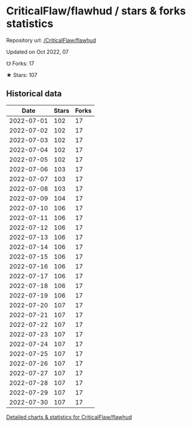# CriticalFlaw/flawhud / stars & forks statistics

Repository url: [/CriticalFlaw/flawhud](https://github.com/CriticalFlaw/flawhud)

Updated on Oct 2022, 07

☋ Forks: 17

★ Stars: 107

## Historical data
| Date | Stars | Forks |
|------|-------|-------|
| 2022-07-01 | 102 | 17 | 
| 2022-07-02 | 102 | 17 | 
| 2022-07-03 | 102 | 17 | 
| 2022-07-04 | 102 | 17 | 
| 2022-07-05 | 102 | 17 | 
| 2022-07-06 | 103 | 17 | 
| 2022-07-07 | 103 | 17 | 
| 2022-07-08 | 103 | 17 | 
| 2022-07-09 | 104 | 17 | 
| 2022-07-10 | 106 | 17 | 
| 2022-07-11 | 106 | 17 | 
| 2022-07-12 | 106 | 17 | 
| 2022-07-13 | 106 | 17 | 
| 2022-07-14 | 106 | 17 | 
| 2022-07-15 | 106 | 17 | 
| 2022-07-16 | 106 | 17 | 
| 2022-07-17 | 106 | 17 | 
| 2022-07-18 | 106 | 17 | 
| 2022-07-19 | 106 | 17 | 
| 2022-07-20 | 107 | 17 | 
| 2022-07-21 | 107 | 17 | 
| 2022-07-22 | 107 | 17 | 
| 2022-07-23 | 107 | 17 | 
| 2022-07-24 | 107 | 17 | 
| 2022-07-25 | 107 | 17 | 
| 2022-07-26 | 107 | 17 | 
| 2022-07-27 | 107 | 17 | 
| 2022-07-28 | 107 | 17 | 
| 2022-07-29 | 107 | 17 | 
| 2022-07-30 | 107 | 17 | 


[Detailed charts & statistics for CriticalFlaw/flawhud](https://reviewgithub.com/rep/CriticalFlaw/flawhud)
